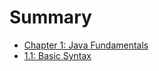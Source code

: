# Summary

- [Chapter 1: Java Fundamentals](./Java%20Fundamentals/Java-For-Robotics.md)
- [1.1: Basic Syntax](./Java%20Fundamentals/Basic-Syntax.md)
  
